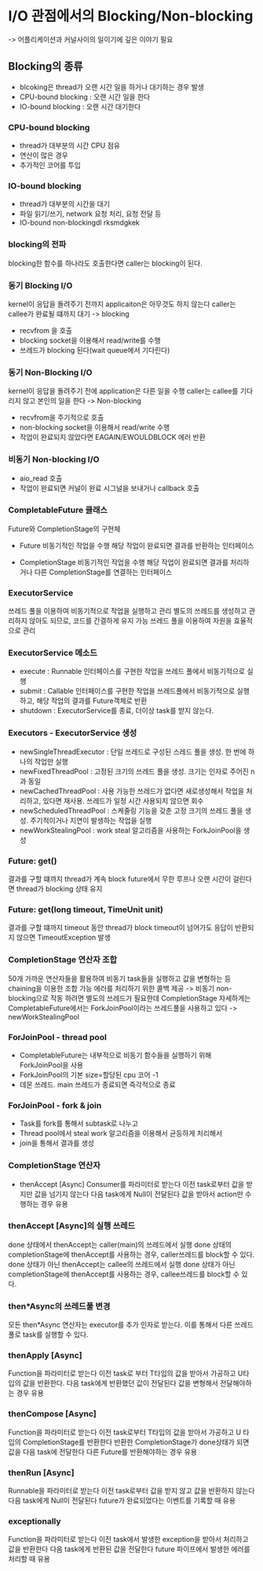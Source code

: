 # I/O 관점에서의 Blocking/Non-blocking 
-> 어플리케이션과 커널사이의 일이기에 깊은 이야기 필요

## Blocking의 종류
* blcoking은 thread가 오랜 시간 일을 하거나 대기하는 경우 발생
* CPU-bound blocking : 오랜 시간 일을 한다
* IO-bound blocking : 오랜 시간 대기한다

### CPU-bound blocking
* thread가 대부분의 시간 CPU 점유
* 연산이 많은 경우
* 추가적인 코어를 투입

### IO-bound blocking
* thread가 대부분의 시간을 대기
* 파일 읽기/쓰기, network 요청 처리, 요청 전달 등
* IO-bound non-blockingdl rksmdgkek


### blocking의 전파
blocking한 함수를 하나라도 호출한다면 caller는 blocking이 된다.


### 동기 Blocking I/O
kernel이 응답을 돌려주기 전까지 applicaiton은 아무것도 하지 않는다
caller는 callee가 완료될 떄까지 대기 -> blocking
* recvfrom 을 호출
* blocking socket을 이용해서 read/write를 수행
* 쓰레드가 blocking 된다(wait queue에서 기다린다)

### 동기 Non-Blocking I/O
kernel이 응답을 돌려주기 전에 application은 다른 일을 수행
caller는 callee를 기다리지 않고 본인의 일을 한다 -> Non-blocking
* recvfrom을 주기적으로 호출
* non-blocking socket을 이용해서 read/write 수행
* 작업이 완료되지 않았다면 EAGAIN/EWOULDBLOCK 에러 반환

### 비동기 Non-blocking I/O
* aio_read 호출
* 작업이 완료되면 커널이 완료 시그널을 보내거나 callback 호출

### CompletableFuture 클래스
Future와 CompletionStage의 구현체
* Future
비동기적인 작업을 수행
해당 작업이 완료되면 결과를 반환하는 인터페이스

* CompletionStage
비동기적인 작업을 수행
해당 작업이 완료되면 결과를 처리하거나 다른 CompletionStage를 연결하는 인터페이스

### ExecutorService
쓰레드 풀을 이용하여 비동기적으로 작업을 실행하고 관리
별도의 쓰레드를 생성하고 관리하지 않아도 되므로, 코드를 간결하게 유지 가능
쓰레드 풀을 이용하여 자원을 효율적으로 관리

### ExecutorService 메소드
* execute : Runnable 인터페이스를 구현한 작업을 쓰레드 풀에서 비동기적으로 실행
* submit : Callable 인터페이스를 구현한 작업을 쓰레드풀에서 비동기적으로 실행하고, 해당 작업의 결과를 Future<T>객체로 반환
* shutdown : ExecutorService를 종료, 더이상 task를 받지 않는다.

### Executors - ExecutorService 생성
* newSingleThreadExecutor : 단일 쓰레드로 구성된 스레드 풀을 생성. 한 번에 하나의 작업만 실행
* newFixedThreadPool : 고정된 크기의 쓰레드 풀을 생성. 크기는 인자로 주어진 n과 동일
* newCachedThreadPool : 사용 가능한 쓰레드가 없다면 새로생성해서 작업을 처리하고, 있다면 재사용. 쓰레드가 일정 시간 사용되지 않으면 회수
* newScheduledThreadPool : 스케줄링 기능을 갖춘 고정 크기의 쓰레드 풀을 생성. 주기적이거나 지연이 발생하는 작업을 실행
* newWorkStealingPool : work steal 알고리즘을 사용하는 ForkJoinPool을 생성

### Future: get()
결과를 구할 떄까지 thread가 계속 block
future에서 무한 루프나 오랜 시간이 걸린다면 thread가 blocking 상태 유지

### Future: get(long timeout, TimeUnit unit)
결과를 구할 떄까지 timeout 동안 thread가 block
timeout이 넘어가도 응답이 반환되지 않으면 TimeoutException 발생

### CompletionStage 연산자 조합
50개 가까운 연산자들을 활용하여 비동기 task들을 실행하고 값을 변형하는 등 chaining을 이용한 조합 가능
에러를 처리하기 위한 콜백 제공
-> 비동기 non-blocking으로 작동 하려면 별도의 쓰레드가 필요한데
CompletionStage 자세하게는 CompletableFuture에서는 ForkJoinPool이라는 쓰레드풀을 사용하고 있다 -> newWorkStealingPool

### ForJoinPool - thread pool
* CompletableFuture는 내부적으로 비동기 함수들을 실행하기 위해 ForkJoinPool을 사용
* ForkJoinPool의 기본 size=할당된 cpu 코어 -1
* 데몬 쓰레드. main 쓰레드가 종료되면 즉각적으로 종료

### ForJoinPool - fork & join
* Task를 fork를 통해서 subtask로 나누고
* Thread pool에서 steal work 알고리즘을 이용해서 균등하게 처리해서
* join을 통해서 결과를 생성


### CompletionStage 연산자
* thenAccept [Async]
Consumer를 파라미터로 받는다
이전 task로부터 값을 받지만 값을 넘기지 않는다
다음 task에게 Null이 전달된다
값을 받아서 action만 수행하는 경우 유용

### thenAccept [Async]의 실행 쓰레드
done 상태에서 thenAccept는 caller(main)의 쓰레드에서 실행
done 상태의 completionStage에 thenAccept를 사용하는 경우, caller쓰레드를 block할 수 있다.
done 상태가 아닌 thenAccept는 callee의 쓰레드에서 실행
done 상태가 아닌 completionStage에 thenAccept를 사용하는 경우, callee쓰레드를 block할 수 있다.

### then*Async의 쓰레드풀 변경
모든 then*Async 연산자는 executor를 추가 인자로 받는다.
이를 통해서 다른 쓰레드풀로 task를 실행할 수 있다.

### thenApply [Async]
Function을 파라미터로 받는다
이전 task로 부터 T타입의 값을 받아서 가공하고 U타입의 값을 반환한다.
다음 task에게 반환했던 값이 전달된다
값을 변형해서 전달해야하는 경우 유용

### thenCompose [Async]
Function을 파라미터로 받는다
이전 task로부터 T타입의 값을 받아서 가공하고 U 타입의 CompletionStage를 반환한다
반환한 CompletionStage가 done상태가 되면 값을 다음 task에 전달한다
다른 Future를 반환해야하는 경우 유용

### thenRun [Async]
Runnable을 파라미터로 받는다
이전 task로부터 값을 받지 않고 값을 반환하지 않는다
다음 task에게 Null이 전달된다
future가 완료되었다는 이벤트를 기록할 때 유용

### exceptionally
Function을 파라미터로 받는다
이전 task에서 발생한 exception을 받아서 처리하고 값을 반환한다
다음 task에게 반환된 값을 전달한다
future 파이프에서 발생한 에러를 처리할 때 유용
